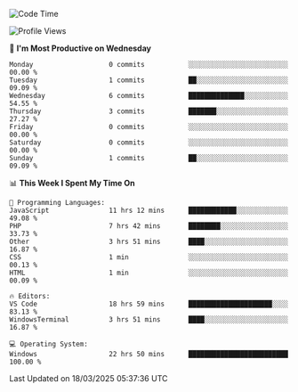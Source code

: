 <!--START_SECTION:waka-->
![Code Time](http://img.shields.io/badge/Code%20Time-4%2C365%20hrs%2042%20mins-blue)

![Profile Views](http://img.shields.io/badge/Profile%20Views-0-blue)

📅 **I'm Most Productive on Wednesday** 

```text
Monday                   0 commits           ░░░░░░░░░░░░░░░░░░░░░░░░░   00.00 % 
Tuesday                  1 commits           ██░░░░░░░░░░░░░░░░░░░░░░░   09.09 % 
Wednesday                6 commits           ██████████████░░░░░░░░░░░   54.55 % 
Thursday                 3 commits           ███████░░░░░░░░░░░░░░░░░░   27.27 % 
Friday                   0 commits           ░░░░░░░░░░░░░░░░░░░░░░░░░   00.00 % 
Saturday                 0 commits           ░░░░░░░░░░░░░░░░░░░░░░░░░   00.00 % 
Sunday                   1 commits           ██░░░░░░░░░░░░░░░░░░░░░░░   09.09 % 
```


📊 **This Week I Spent My Time On** 

```text
💬 Programming Languages: 
JavaScript               11 hrs 12 mins      ████████████░░░░░░░░░░░░░   49.08 % 
PHP                      7 hrs 42 mins       ████████░░░░░░░░░░░░░░░░░   33.73 % 
Other                    3 hrs 51 mins       ████░░░░░░░░░░░░░░░░░░░░░   16.87 % 
CSS                      1 min               ░░░░░░░░░░░░░░░░░░░░░░░░░   00.13 % 
HTML                     1 min               ░░░░░░░░░░░░░░░░░░░░░░░░░   00.09 % 

🔥 Editors: 
VS Code                  18 hrs 59 mins      █████████████████████░░░░   83.13 % 
WindowsTerminal          3 hrs 51 mins       ████░░░░░░░░░░░░░░░░░░░░░   16.87 % 

💻 Operating System: 
Windows                  22 hrs 50 mins      █████████████████████████   100.00 % 
```


 Last Updated on 18/03/2025 05:37:36 UTC
<!--END_SECTION:waka-->
